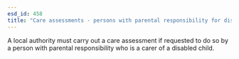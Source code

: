 ```yaml
---
esd_id: 458
title: "Care assessments - persons with parental responsibility for disabled children"
---
```


A local authority must carry out a care assessment if requested to do so by a person with parental responsibility who is a carer of a disabled child.

